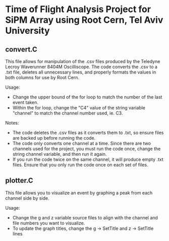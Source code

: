 # Time of Flight Analysis Project for SiPM Array using Root Cern, Tel Aviv University

## convert.C
This file allows for manipulation of the .csv files produced by the Teledyne Lecroy Waverunner 8404M Oscilliscope. The code converts the .csv to a .txt file, deletes all unnecessary lines, and properly formats the values in both columns for use by Root Cern.  

Usage:
* Change the upper bound of the for loop to match the number of the last event taken.
* Within the for loop, change the "C4" value of the string variable "channel" to match the channel number used, ie. C3.

Notes:
* The code deletes the .csv files as it converts them to .txt, so ensure files are backed up before running the code.
* The code only converts one channel at a time. Since there are two channels used for the project, you must run the code once, change the string channel variable, and then run it again.
* If you run the code twice on the same channel, it will produce empty .txt files. Ensure that you only run the code once on each set of files.

## plotter.C
This file allows you to visualize an event by graphing a peak from each channel side by side.  

Usage:
* Change the g and z variable source files to align with the channel and file numbers you want to visualize.
* To update the graph titles, change the g -> SetTitle and z -> SetTitle lines
